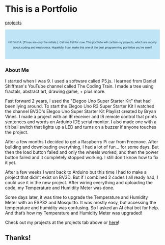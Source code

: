 # This is a Portfolio

[projects](Projects.md)

![](GithubWebsiteHeadline.png)
### About Me
I started when I was 9. I used a software called P5.js. I learned from Daniel Shiffman's YouTube channel called The Coding Train. I made a tree using fractals, abstract art, drawing game, + plus more.

Fast forward 2 years, I used the "Elegoo Uno Super Starter Kit" that had been lying around. To start the Elegoo Uno R3 Super Starter Kit I watched the channel BV3D's Elegoo Uno Super Starter Kit Playlist created by Bryan Vines. I made a project with an IR receiver and IR remote control that prints sentences and words on Arduino IDE serial monitor. I also made one with a tilt ball switch that lights up a LED and turns on a buzzer if anyone touches the project.

After a few months I decided to get a Raspberry Pi car from Freenove. After building and downloading everything, I had a lot of fun... for some days. But then the load button failed and only the wheels worked, and then the power button failed and it completely stopped working. I still don't know how to fix it yet.

After a few weeks I went back to Arduino but this time I had to make a project that didn’t exist on BV3D. But if I combined 2 codes I all ready had, I could use it in the new project. After wiring everything and uploading the code, my Temperature and Humidity Meter was done.

Some days later, it was time to upgrade the Temperature and Humidity Meter with an ESP32 and Mosquitto. It was mostly easy, but accessing the temperature and humidity was confusing. So I asked an AI chat bot for help. And that’s how my Temperature and Humidity Meter was upgraded!

Check out my projects at the projects tab above or [here](Projects.md)!

## Thanks!
